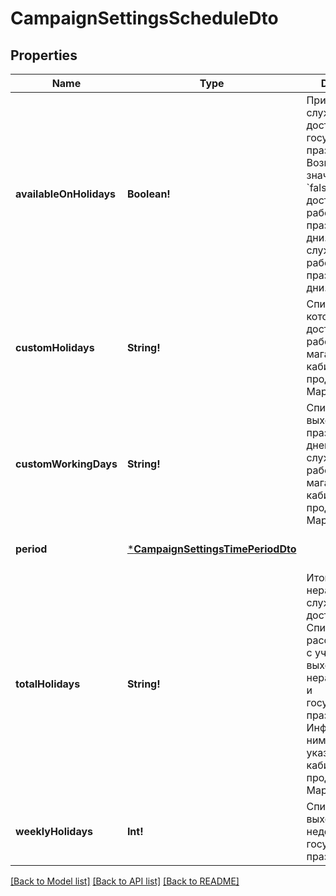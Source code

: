 # CampaignSettingsScheduleDto

## Properties
Name | Type | Description | Notes
------------ | ------------- | ------------- | -------------
**availableOnHolidays** | **Boolean!** | Признак работы службы доставки в государственные праздники. Возможные значения. * &#x60;false&#x60; — служба доставки не работает в праздничные дни. * &#x60;true&#x60; — служба доставки работает в праздничные дни.  | [optional] [default to null]
**customHolidays** | **String!** | Список дней, в которые служба доставки не работает. Дни магазин указал в кабинете продавца на Маркете. | [default to null]
**customWorkingDays** | **String!** | Список выходных и праздничных дней, в которые служба доставки работает. Дни магазин указал в кабинете продавца на Маркете. | [default to null]
**period** | [***CampaignSettingsTimePeriodDto**](CampaignSettingsTimePeriodDTO.md) |  | [optional] [default to null]
**totalHolidays** | **String!** | Итоговый список нерабочих дней службы доставки. Список рассчитывается с учетом выходных, нерабочих дней и государственных праздников. Информацию по ним магазин указывает в кабинете продавца на Маркете. | [default to null]
**weeklyHolidays** | **Int!** | Список выходных дней недели и государственных праздников. | [default to null]

[[Back to Model list]](../README.md#documentation-for-models) [[Back to API list]](../README.md#documentation-for-api-endpoints) [[Back to README]](../README.md)


